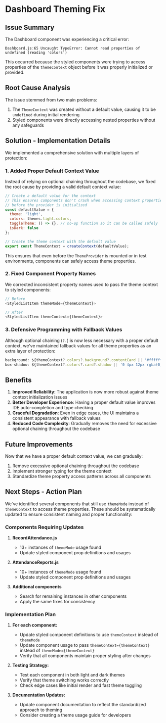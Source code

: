 # Dashboard Theming Fix

## Issue Summary

The Dashboard component was experiencing a critical error:
```
Dashboard.js:65 Uncaught TypeError: Cannot read properties of undefined (reading 'colors')
```

This occurred because the styled components were trying to access properties of the `themeContext` object before it was properly initialized or provided.

## Root Cause Analysis

The issue stemmed from two main problems:

1. The `ThemeContext` was created without a default value, causing it to be `undefined` during initial rendering
2. Styled components were directly accessing nested properties without any safeguards

## Solution - Implementation Details

We implemented a comprehensive solution with multiple layers of protection:

### 1. Added Proper Default Context Value

Instead of relying on optional chaining throughout the codebase, we fixed the root cause by providing a valid default context value:

```javascript
// Create a default value for the context
// This ensures components don't crash when accessing context properties
// before the provider is initialized
const defaultValue = {
  theme: 'light',
  colors: themes.light.colors,
  toggleTheme: () => {}, // no-op function so it can be called safely
  isDark: false
};

// Create the theme context with the default value
export const ThemeContext = createContext(defaultValue);
```

This ensures that even before the `ThemeProvider` is mounted or in test environments, components can safely access theme properties.

### 2. Fixed Component Property Names

We corrected inconsistent property names used to pass the theme context to styled components:

```javascript
// Before
<StyledListItem themeMode={themeContext}>

// After
<StyledListItem themeContext={themeContext}>
```

### 3. Defensive Programming with Fallback Values

Although optional chaining (`?.`) is now less necessary with a proper default context, we've maintained fallback values for all theme properties as an extra layer of protection:

```javascript
background: ${themeContext?.colors?.background?.contentCard || '#ffffff'};
box-shadow: ${themeContext?.colors?.card?.shadow || '0 4px 12px rgba(0, 0, 0, 0.05)'};
```

## Benefits

1. **Improved Reliability**: The application is now more robust against theme context initialization issues
2. **Better Developer Experience**: Having a proper default value improves IDE auto-completion and type checking
3. **Graceful Degradation**: Even in edge cases, the UI maintains a consistent appearance with fallback values
4. **Reduced Code Complexity**: Gradually removes the need for excessive optional chaining throughout the codebase

## Future Improvements

Now that we have a proper default context value, we can gradually:

1. Remove excessive optional chaining throughout the codebase
2. Implement stronger typing for the theme context
3. Standardize theme property access patterns across all components

## Next Steps - Action Plan

We've identified several components that still use `themeMode` instead of `themeContext` to access theme properties. These should be systematically updated to ensure consistent naming and proper functionality:

### Components Requiring Updates

1. **RecordAttendance.js**
   - 13+ instances of `themeMode` usage found
   - Update styled component prop definitions and usages

2. **AttendanceReports.js**
   - 10+ instances of `themeMode` usage found
   - Update styled component prop definitions and usages

3. **Additional components**
   - Search for remaining instances in other components
   - Apply the same fixes for consistency

### Implementation Plan

1. **For each component:**
   - Update styled component definitions to use `themeContext` instead of `themeMode`
   - Update component usage to pass `themeContext={themeContext}` instead of `themeMode={themeContext}`
   - Verify that all components maintain proper styling after changes

2. **Testing Strategy:**
   - Test each component in both light and dark themes
   - Verify that theme switching works correctly
   - Check edge cases like initial render and fast theme toggling

3. **Documentation Updates:**
   - Update component documentation to reflect the standardized approach to theming
   - Consider creating a theme usage guide for developers
